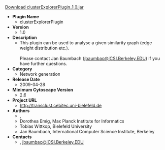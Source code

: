 <a href="clusterExplorerPlugin_1.0.jar">Download clusterExplorerPlugin_1.0.jar</a>

* __Plugin Name__
  * clusterExplorerPlugin
* __Version__
  * 1.0
* __Description__
  * This plugin can be used to analyse a given similarity graph (edge weight distribution etc.).<br><br> Please contact Jan Baumbach (jbaumbac@ICSI.Berkeley.EDU) if you have further questions.
* __Category__
  * Network generation
* __Release Date__
  * 2009-04-28
* __Minimum Cytoscape Version__
  * 2.6
* __Project URL__
  * http://transclust.cebitec.uni-bielefeld.de
* __Authors__
  * , 
  * Dorothea Emig, Max Planck Institute for Informatics
  * Tobias Wittkop, Bielefeld University
  * Jan Baumbach, International Computer Science Institute, Berkeley
* __Contacts__
  * , jbaumbac@ICSI.Berkeley.EDU
